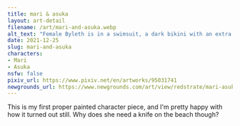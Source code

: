 ```yaml
---
title: mari & asuka
layout: art-detail
filename: /art/mari-and-asuka.webp
alt_text: "Female Byleth is in a swimsuit, a dark bikini with an extra belt and holding a knife. She is looking down at the viewer. She has dark blue hair, pale skin and bright blue eyes. She has a flower tucked in her hair."
date: 2021-12-25
slug: mari-and-asuka
characters:
- Mari
- Asuka
nsfw: false
pixiv_url: https://www.pixiv.net/en/artworks/95031741
newgrounds_url: https://www.newgrounds.com/art/view/redstrate/mari-asuka
---
```

This is my first proper painted character piece, and I'm pretty happy with how it turned out still. Why does she need a knife on the beach though?
